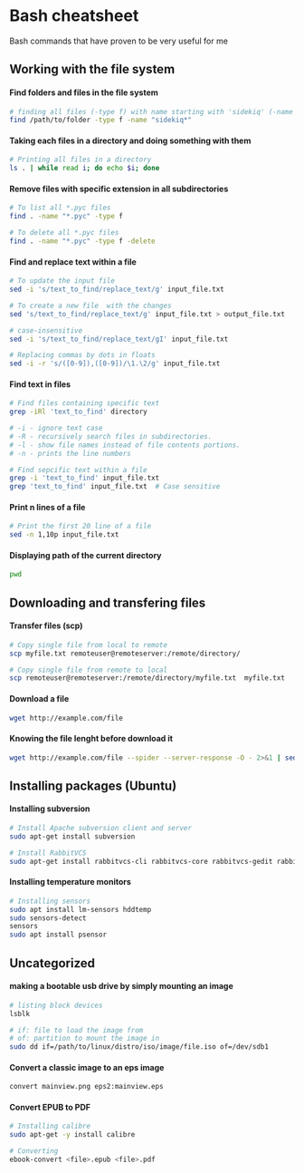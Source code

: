 # Bash cheatsheet

Bash commands that have proven to be very useful for me

## Working with the file system

#### Find folders and files in the file system

```bash
# finding all files (-type f) with name starting with 'sidekiq' (-name "sidekiq*")
find /path/to/folder -type f -name "sidekiq*"
```

#### Taking each files in a directory and doing something with them

```bash
# Printing all files in a directory
ls . | while read i; do echo $i; done
```

#### Remove files with specific extension in all subdirectories

```bash
# To list all *.pyc files
find . -name "*.pyc" -type f

# To delete all *.pyc files
find . -name "*.pyc" -type f -delete
```

#### Find and replace text within a file

```bash
# To update the input file
sed -i 's/text_to_find/replace_text/g' input_file.txt

# To create a new file  with the changes
sed 's/text_to_find/replace_text/g' input_file.txt > output_file.txt

# case-insensitive
sed -i 's/text_to_find/replace_text/gI' input_file.txt

# Replacing commas by dots in floats
sed -i -r 's/([0-9]),([0-9])/\1.\2/g' input_file.txt
```

#### Find text in files

```bash
# Find files containing specific text
grep -iRl 'text_to_find' directory

# -i - ignore text case
# -R - recursively search files in subdirectories.
# -l - show file names instead of file contents portions.
# -n - prints the line numbers

# Find sepcific text within a file
grep -i 'text_to_find' input_file.txt
grep 'text_to_find' input_file.txt  # Case sensitive
```

#### Print n lines of a file

```bash
# Print the first 20 line of a file
sed -n 1,10p input_file.txt
```

#### Displaying path of the current directory

```bash
pwd
```

## Downloading and transfering files

#### Transfer files (scp)

```bash
# Copy single file from local to remote
scp myfile.txt remoteuser@remoteserver:/remote/directory/

# Copy single file from remote to local
scp remoteuser@remoteserver:/remote/directory/myfile.txt  myfile.txt
```

#### Download a file

```bash
wget http://example.com/file
```

#### Knowing the file lenght before download it

```bash
wget http://example.com/file --spider --server-response -O - 2>&1 | sed -ne '/Content-Length/{s/.*: //;p}'
```

## Installing packages (Ubuntu)

#### Installing subversion

```bash
# Install Apache subversion client and server
sudo apt-get install subversion

# Install RabbitVCS
sudo apt-get install rabbitvcs-cli rabbitvcs-core rabbitvcs-gedit rabbitvcs-nautilus
```

#### Installing temperature monitors

```bash
# Installing sensors
sudo apt install lm-sensors hddtemp
sudo sensors-detect
sensors
sudo apt install psensor
```

## Uncategorized

#### making a bootable usb drive by simply mounting an image

```bash
# listing block devices
lsblk

# if: file to load the image from
# of: partition to mount the image in
sudo dd if=/path/to/linux/distro/iso/image/file.iso of=/dev/sdb1 
```

#### Convert a classic image to an eps image

```bash
convert mainview.png eps2:mainview.eps
```

#### Convert EPUB to PDF

```bash
# Installing calibre
sudo apt-get -y install calibre

# Converting
ebook-convert <file>.epub <file>.pdf
```

